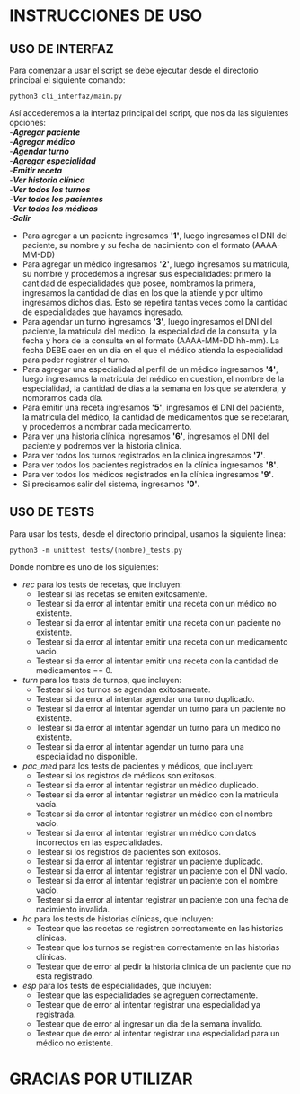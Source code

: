 # INSTRUCCIONES DE USO

## USO DE INTERFAZ

Para comenzar a usar el script se debe ejecutar desde el directorio principal el siguiente comando:

```
python3 cli_interfaz/main.py
```

Así accederemos a la interfaz principal del script, que nos da las siguientes opciones: <br/> -**_Agregar paciente_**<br/> -**_Agregar médico_**<br/> -**_Agendar turno_**<br/> -**_Agregar especialidad_**<br/> -**_Emitir receta_**<br/> -**_Ver historia clínica_**<br/> -**_Ver todos los turnos_**<br/> -**_Ver todos los pacientes_**<br/> -**_Ver todos los médicos_**<br/> -**_Salir_**<br/>

- Para agregar a un paciente ingresamos **'1'**, luego ingresamos el DNI del paciente, su nombre y su fecha de nacimiento con el formato (AAAA-MM-DD)
- Para agregar un médico ingresamos **'2'**, luego ingresamos su matricula, su nombre y procedemos a ingresar sus especialidades: primero la cantidad de especialidades que posee, nombramos la primera, ingresamos la cantidad de dias en los que la atiende y por ultimo ingresamos dichos dias. Esto se repetira tantas veces como la cantidad de especialidades que hayamos ingresado.
- Para agendar un turno ingresamos **'3'**, luego ingresamos el DNI del paciente, la matricula del medico, la especialidad de la consulta, y la fecha y hora de la consulta en el formato (AAAA-MM-DD hh-mm). La fecha DEBE caer en un dia en el que el médico atienda la especialidad para poder registrar el turno.
- Para agregar una especialidad al perfil de un médico ingresamos **'4'**, luego ingresamos la matricula del médico en cuestion, el nombre de la especialidad, la cantidad de dias a la semana en los que se atendera, y nombramos cada día.
- Para emitir una receta ingresamos **'5'**, ingresamos el DNI del paciente, la matricula del médico, la cantidad de medicamentos que se recetaran, y procedemos a nombrar cada medicamento.
- Para ver una historia clínica ingresamos **'6'**, ingresamos el DNI del paciente y podremos ver la historia clínica.
- Para ver todos los turnos registrados en la clínica ingresamos **'7'**.
- Para ver todos los pacientes registrados en la clínica ingresamos **'8'**.
- Para ver todos los médicos registrados en la clínica ingresamos **'9'**.
- Si precisamos salir del sistema, ingresamos **'0'**.

## USO DE TESTS

Para usar los tests, desde el directorio principal, usamos la siguiente linea:

```
python3 -m unittest tests/(nombre)_tests.py
```

Donde nombre es uno de los siguientes:

- _rec_ para los tests de recetas, que incluyen:
  - Testear si las recetas se emiten exitosamente.
  - Testear si da error al intentar emitir una receta con un médico no existente.
  - Testear si da error al intentar emitir una receta con un paciente no existente.
  - Testear si da error al intentar emitir una receta con un medicamento vacio.
  - Testear si da error al intentar emitir una receta con la cantidad de medicamentos == 0.
- _turn_ para los tests de turnos, que incluyen:
  - Testear si los turnos se agendan exitosamente.
  - Testear si da error al intentar agendar una turno duplicado.
  - Testear si da error al intentar agendar un turno para un paciente no existente.
  - Testear si da error al intentar agendar un turno para un médico no existente.
  - Testear si da error al intentar agendar un turno para una especialidad no disponible.
- _pac_med_ para los tests de pacientes y médicos, que incluyen:
  - Testear si los registros de médicos son exitosos.
  - Testear si da error al intentar registrar un médico duplicado.
  - Testear si da error al intentar registrar un médico con la matricula vacía.
  - Testear si da error al intentar registrar un médico con el nombre vacío.
  - Testear si da error al intentar registrar un médico con datos incorrectos en las especialidades.
  - Testear si los registros de pacientes son exitosos.
  - Testear si da error al intentar registrar un paciente duplicado.
  - Testear si da error al intentar registrar un paciente con el DNI vacío.
  - Testear si da error al intentar registrar un paciente con el nombre vacío.
  - Testear si da error al intentar registrar un paciente con una fecha de nacimiento invalida.
- _hc_ para los tests de historias clínicas, que incluyen:
  - Testear que las recetas se registren correctamente en las historias clínicas.
  - Testear que los turnos se registren correctamente en las historias clínicas.
  - Testear que de error al pedir la historia clínica de un paciente que no esta registrado.
- _esp_ para los tests de especialidades, que incluyen:
  - Testear que las especialidades se agreguen correctamente.
  - Testear que de error al intentar registrar una especialidad ya registrada.
  - Testear que de error al ingresar un dia de la semana invalido.
  - Testear que de error al intentar registrar una especialidad para un médico no existente.

# GRACIAS POR UTILIZAR
